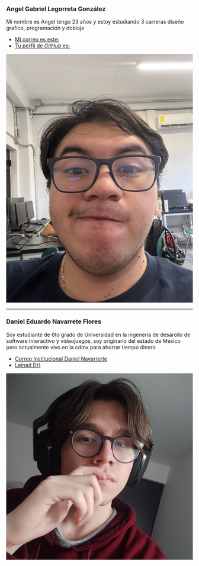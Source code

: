 ### Angel Gabriel Legorreta González

Mi nombre es Angel tengo 23 años y estoy estudiando 3 carreras diseño grafico, programación y doblaje

- [Mi correo es este:](cdmx1895@amerike.edu.mx)
- [Tu perfil de _GitHub_ es: ](https://github.com/SrAlmeja)

![Angel G. Legorreta (Sr. Almeja)](./Img/IO.jpg)

---

### Daniel Eduardo Navarrete Flores

Soy estudiante de 6to grado de Universidad en la ingeneria de desarollo de software interactivo y videojuegos, soy originario del estado de México pero actualmente vivo en la cdmx para ahorrar tiempo dinero

- [Correo Institucional Daniel Navarrerte](cdmx1831@amerike.edu.mx)
- [Leinad DH](https://github.com/LeinadDH)

![Daniel Eduardo Navarrete Flores](./img/DanEdu.jpg)
